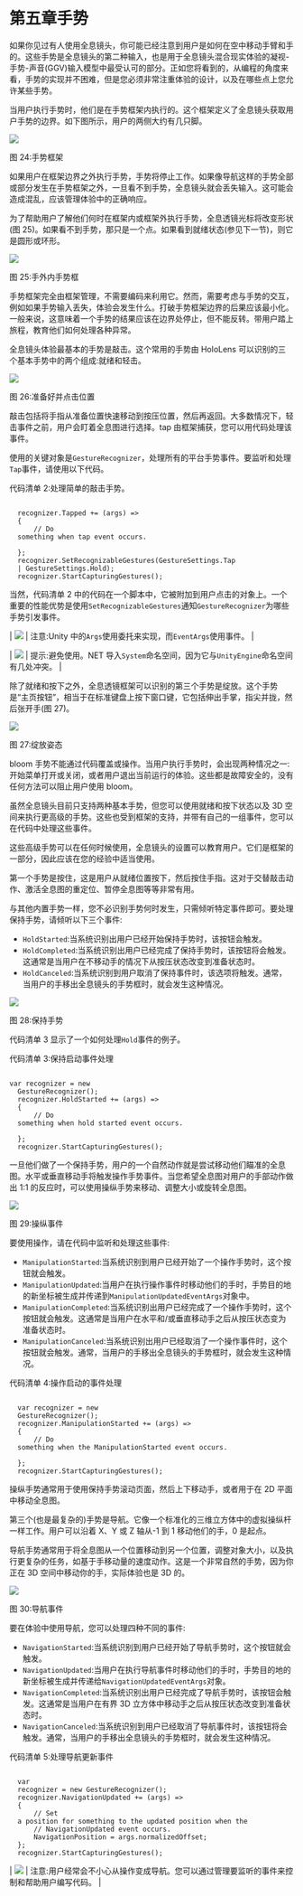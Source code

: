 # 第五章手势

如果你见过有人使用全息镜头，你可能已经注意到用户是如何在空中移动手臂和手的。这些手势是全息镜头的第二种输入，也是用于全息镜头混合现实体验的凝视-手势-声音(GGV)输入模型中最受认可的部分。正如您将看到的，从编程的角度来看，手势的实现并不困难，但是您必须非常注重体验的设计，以及在哪些点上您允许某些手势。

当用户执行手势时，他们是在手势框架内执行的。这个框架定义了全息镜头获取用户手势的边界。如下图所示，用户的两侧大约有几只脚。

![](../Images/image029.png)

图 24:手势框架

如果用户在框架边界之外执行手势，手势将停止工作。如果像导航这样的手势全部或部分发生在手势框架之外，一旦看不到手势，全息镜头就会丢失输入。这可能会造成混乱，应该管理体验中的正确响应。

为了帮助用户了解他们何时在框架内或框架外执行手势，全息透镜光标将改变形状(图 25)。如果看不到手势，那只是一个点。如果看到就绪状态(参见下一节)，则它是圆形或环形。

![](../Images/image030.png)

图 25:手外内手势框

手势框架完全由框架管理，不需要编码来利用它。然而，需要考虑与手势的交互，例如如果手势输入丢失，体验会发生什么。打破手势框架边界的后果应该最小化。一般来说，这意味着一个手势的结果应该在边界处停止，但不能反转。带用户踏上旅程，教育他们如何处理各种异常。

全息镜头体验最基本的手势是敲击。这个常用的手势由 HoloLens 可以识别的三个基本手势中的两个组成:就绪和轻击。

![](../Images/image031.png)

图 26:准备好并点击位置

敲击包括将手指从准备位置快速移动到按压位置，然后再返回。大多数情况下，轻击事件之前，用户会盯着全息图进行选择。tap 由框架捕获，您可以用代码处理该事件。

使用的关键对象是`GestureRecognizer`，处理所有的平台手势事件。要监听和处理`Tap`事件，请使用以下代码。

代码清单 2:处理简单的敲击手势。

```

  recognizer.Tapped += (args) =>
  {
      // Do
  something when tap event occurs.

  };
  recognizer.SetRecognizableGestures(GestureSettings.Tap
  | GestureSettings.Hold);
  recognizer.StartCapturingGestures();

```

当然，代码清单 2 中的代码在一个脚本中，它被附加到用户点击的对象上。一个重要的性能优势是使用`SetRecognizableGestures`通知`GestureRecognizer`为哪些手势引发事件。

| ![](../Images/note.png) | 注意:Unity 中的`Args`使用委托来实现，而`EventArgs`使用事件。 |

| ![](../Images/tip.png) | 提示:避免使用。NET 导入`System`命名空间，因为它与`UnityEngine`命名空间有几处冲突。 |

除了就绪和按下之外，全息透镜框架可以识别的第三个手势是绽放。这个手势是“主页按钮”，相当于在标准键盘上按下窗口键，它包括伸出手掌，指尖并拢，然后张开手(图 27)。

![](../Images/image033.png)

图 27:绽放姿态

bloom 手势不能通过代码覆盖或操作。当用户执行手势时，会出现两种情况之一:开始菜单打开或关闭，或者用户退出当前运行的体验。这些都是故障安全的，没有任何方法可以阻止用户使用 bloom。

虽然全息镜头目前只支持两种基本手势，但您可以使用就绪和按下状态以及 3D 空间来执行更高级的手势。这些也受到框架的支持，并带有自己的一组事件，您可以在代码中处理这些事件。

这些高级手势可以在任何时候使用，全息镜头的设置可以教育用户。它们是框架的一部分，因此应该在您的经验中适当使用。

第一个手势是按住，这是用户从就绪位置按下，然后按住手指。这对于交替敲击动作、激活全息图的重定位、暂停全息图等等非常有用。

与其他内置手势一样，您不必识别手势何时发生，只需倾听特定事件即可。要处理保持手势，请倾听以下三个事件:

*   `HoldStarted`:当系统识别出用户已经开始保持手势时，该按钮会触发。
*   `HoldCompleted`:当系统识别出用户已经完成了保持手势时，该按钮将会触发。这通常是当用户在不移动手的情况下从按压状态改变到准备状态时。
*   `HoldCanceled`:当系统识别到用户取消了保持事件时，该选项将触发。通常，当用户的手移出全息镜头的手势框时，就会发生这种情况。

![](../Images/image034.png)

图 28:保持手势

代码清单 3 显示了一个如何处理`Hold`事件的例子。

代码清单 3:保持启动事件处理

```

var recognizer = new
  GestureRecognizer();
  recognizer.HoldStarted += (args) =>
  {
      // Do
  something when hold started event occurs.

  };
  recognizer.StartCapturingGestures();

```

一旦他们做了一个保持手势，用户的一个自然动作就是尝试移动他们瞄准的全息图。水平或垂直移动手将触发操作手势事件。当您希望全息图对用户的手部动作做出 1:1 的反应时，可以使用操纵手势来移动、调整大小或旋转全息图。

![](../Images/image035.png)

图 29:操纵事件

要使用操作，请在代码中监听和处理这些事件:

*   `ManipulationStarted`:当系统识别到用户已经开始了一个操作手势时，这个按钮就会触发。
*   `ManipulationUpdated`:当用户在执行操作事件时移动他们的手时，手势目的地的新坐标被生成并传递到`ManipulationUpdatedEventArgs`对象中。
*   `ManipulationCompleted`:当系统识别出用户已经完成了一个操作手势时，这个按钮就会触发。这通常是当用户在水平和/或垂直移动手之后从按压状态变为准备状态时。
*   `ManipulationCanceled`:当系统识别出用户已经取消了一个操作事件时，这个按钮就会触发。通常，当用户的手移出全息镜头的手势框时，就会发生这种情况。

代码清单 4:操作启动的事件处理

```

  var recognizer = new
  GestureRecognizer();
  recognizer.ManipulationStarted += (args) =>
  {
      // Do
  something when the ManipulationStarted event occurs.

  };
  recognizer.StartCapturingGestures();

```

操纵手势通常用于使用保持手势滚动页面，然后上下移动手，或者用于在 2D 平面中移动全息图。

第三个(也是最复杂的)手势是导航。它像一个标准化的三维立方体中的虚拟操纵杆一样工作。用户可以沿着 X、Y 或 Z 轴从-1 到 1 移动他们的手，0 是起点。

导航手势通常用于将全息图从一个位置移动到另一个位置，调整对象大小，以及执行更复杂的任务，如基于手移动量的速度动作。这是一个非常自然的手势，因为你正在 3D 空间中移动你的手，实际体验也是 3D 的。

![](../Images/image036.png)

图 30:导航事件

要在体验中使用导航，您可以处理四种不同的事件:

*   `NavigationStarted`:当系统识别到用户已经开始了导航手势时，这个按钮就会触发。
*   `NavigationUpdated`:当用户在执行导航事件时移动他们的手时，手势目的地的新坐标被生成并传递给`NavigationUpdatedEventArgs`对象。
*   `NavigationCompleted`:当系统识别出用户已经完成了导航手势时，该按钮会触发。这通常是当用户在有界 3D 立方体中移动手之后从按压状态改变到准备状态时。
*   `NavigationCanceled`:当系统识别到用户已经取消了导航事件时，该按钮将会触发。通常，当用户的手移出全息镜头的手势框时，就会发生这种情况。

代码清单 5:处理导航更新事件

```

  var
  recognizer = new GestureRecognizer();
  recognizer.NavigationUpdated += (args) =>
  {
      // Set
  a position for something to the updated position when the
      // NavigationUpdated event occurs.
      NavigationPosition = args.normalizedOffset;
  };
  recognizer.StartCapturingGestures();

```

| ![](../Images/note.png) | 注意:用户经常会不小心从操作变成导航。您可以通过管理要监听的事件来控制和帮助用户编写代码。 |